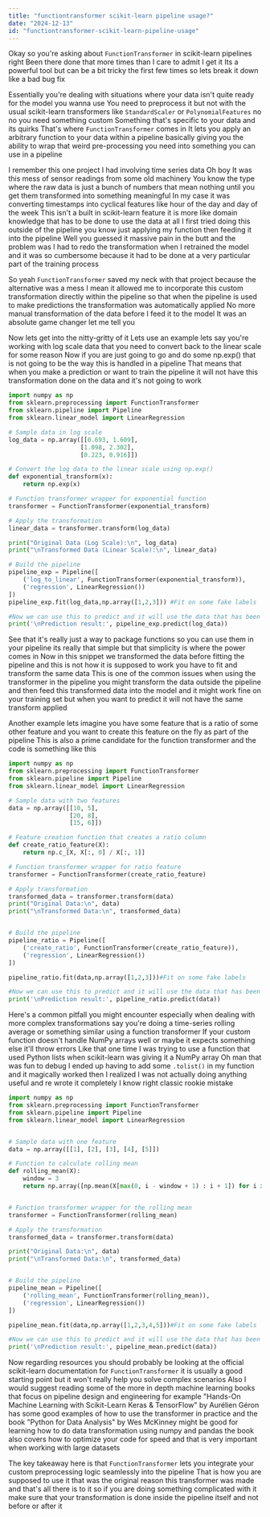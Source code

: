 ```yaml
---
title: "functiontransformer scikit-learn pipeline usage?"
date: "2024-12-13"
id: "functiontransformer-scikit-learn-pipeline-usage"
---
```


Okay so you're asking about `FunctionTransformer` in scikit-learn pipelines right Been there done that more times than I care to admit I get it Its a powerful tool but can be a bit tricky the first few times so lets break it down like a bad bug fix

Essentially you're dealing with situations where your data isn't quite ready for the model you wanna use You need to preprocess it but not with the usual scikit-learn transformers like `StandardScaler` or `PolynomialFeatures` no no you need something custom Something that's specific to your data and its quirks That's where `FunctionTransformer` comes in It lets you apply an arbitrary function to your data within a pipeline basically giving you the ability to wrap that weird pre-processing you need into something you can use in a pipeline

I remember this one project I had involving time series data Oh boy It was this mess of sensor readings from some old machinery You know the type where the raw data is just a bunch of numbers that mean nothing until you get them transformed into something meaningful In my case it was converting timestamps into cyclical features like hour of the day and day of the week This isn't a built in scikit-learn feature it is more like domain knowledge that has to be done to use the data at all I first tried doing this outside of the pipeline you know just applying my function then feeding it into the pipeline Well you guessed it massive pain in the butt and the problem was I had to redo the transformation when I retrained the model and it was so cumbersome because it had to be done at a very particular part of the training process

So yeah `FunctionTransformer` saved my neck with that project because the alternative was a mess I mean it allowed me to incorporate this custom transformation directly within the pipeline so that when the pipeline is used to make predictions the transformation was automatically applied No more manual transformation of the data before I feed it to the model It was an absolute game changer let me tell you

Now lets get into the nitty-gritty of it Lets use an example lets say you're working with log scale data that you need to convert back to the linear scale for some reason Now if you are just going to go and do some np.exp() that is not going to be the way this is handled in a pipeline That means that when you make a prediction or want to train the pipeline it will not have this transformation done on the data and it's not going to work

```python
import numpy as np
from sklearn.preprocessing import FunctionTransformer
from sklearn.pipeline import Pipeline
from sklearn.linear_model import LinearRegression

# Sample data in log scale
log_data = np.array([[0.693, 1.609],
                    [1.098, 2.302],
                    [0.223, 0.916]])

# Convert the log data to the linear scale using np.exp()
def exponential_transform(x):
    return np.exp(x)

# Function transformer wrapper for exponential function
transformer = FunctionTransformer(exponential_transform)

# Apply the transformation
linear_data = transformer.transform(log_data)

print("Original Data (Log Scale):\n", log_data)
print("\nTransformed Data (Linear Scale):\n", linear_data)

# Build the pipeline
pipeline_exp = Pipeline([
    ('log_to_linear', FunctionTransformer(exponential_transform)),
    ('regression', LinearRegression())
])
pipeline_exp.fit(log_data,np.array([1,2,3])) #Fit on some fake labels

#Now we can use this to predict and it will use the data that has been transformed automatically
print('\nPrediction result:', pipeline_exp.predict(log_data))
```

See that it's really just a way to package functions so you can use them in your pipeline its really that simple but that simplicity is where the power comes in Now in this snippet we transformed the data before fitting the pipeline and this is not how it is supposed to work you have to fit and transform the same data This is one of the common issues when using the transformer in the pipeline you might transform the data outside the pipeline and then feed this transformed data into the model and it might work fine on your training set but when you want to predict it will not have the same transform applied

Another example lets imagine you have some feature that is a ratio of some other feature and you want to create this feature on the fly as part of the pipeline This is also a prime candidate for the function transformer and the code is something like this

```python
import numpy as np
from sklearn.preprocessing import FunctionTransformer
from sklearn.pipeline import Pipeline
from sklearn.linear_model import LinearRegression

# Sample data with two features
data = np.array([[10, 5],
                 [20, 8],
                 [15, 6]])

# Feature creation function that creates a ratio column
def create_ratio_feature(X):
    return np.c_[X, X[:, 0] / X[:, 1]]

# Function transformer wrapper for ratio feature
transformer = FunctionTransformer(create_ratio_feature)

# Apply transformation
transformed_data = transformer.transform(data)
print("Original Data:\n", data)
print("\nTransformed Data:\n", transformed_data)


# Build the pipeline
pipeline_ratio = Pipeline([
    ('create_ratio', FunctionTransformer(create_ratio_feature)),
    ('regression', LinearRegression())
])

pipeline_ratio.fit(data,np.array([1,2,3]))#Fit on some fake labels

#Now we can use this to predict and it will use the data that has been transformed automatically
print('\nPrediction result:', pipeline_ratio.predict(data))

```

Here's a common pitfall you might encounter especially when dealing with more complex transformations say you're doing a time-series rolling average or something similar using a function transformer If your custom function doesn't handle NumPy arrays well or maybe it expects something else it'll throw errors Like that one time I was trying to use a function that used Python lists when scikit-learn was giving it a NumPy array Oh man that was fun to debug I ended up having to add some `.tolist()` in my function and it magically worked then I realized I was not actually doing anything useful and re wrote it completely I know right classic rookie mistake

```python
import numpy as np
from sklearn.preprocessing import FunctionTransformer
from sklearn.pipeline import Pipeline
from sklearn.linear_model import LinearRegression


# Sample data with one feature
data = np.array([[1], [2], [3], [4], [5]])

# Function to calculate rolling mean
def rolling_mean(X):
    window = 3
    return np.array([np.mean(X[max(0, i - window + 1) : i + 1]) for i in range(len(X))]).reshape(-1, 1)


# Function transformer wrapper for the rolling mean
transformer = FunctionTransformer(rolling_mean)

# Apply the transformation
transformed_data = transformer.transform(data)

print("Original Data:\n", data)
print("\nTransformed Data:\n", transformed_data)


# Build the pipeline
pipeline_mean = Pipeline([
    ('rolling_mean', FunctionTransformer(rolling_mean)),
    ('regression', LinearRegression())
])

pipeline_mean.fit(data,np.array([1,2,3,4,5]))#Fit on some fake labels

#Now we can use this to predict and it will use the data that has been transformed automatically
print('\nPrediction result:', pipeline_mean.predict(data))
```

Now regarding resources you should probably be looking at the official scikit-learn documentation for `FunctionTransformer` it is usually a good starting point but it won't really help you solve complex scenarios Also I would suggest reading some of the more in depth machine learning books that focus on pipeline design and engineering for example "Hands-On Machine Learning with Scikit-Learn Keras & TensorFlow" by Aurélien Géron has some good examples of how to use the transformer in practice and the book "Python for Data Analysis" by Wes McKinney might be good for learning how to do data transformation using numpy and pandas the book also covers how to optimize your code for speed and that is very important when working with large datasets

The key takeaway here is that `FunctionTransformer` lets you integrate your custom preprocessing logic seamlessly into the pipeline That is how you are supposed to use it that was the original reason this transformer was made and that's all there is to it so if you are doing something complicated with it make sure that your transformation is done inside the pipeline itself and not before or after it
